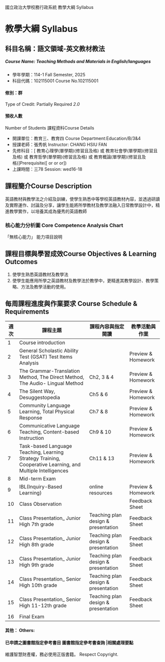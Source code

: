 國立政治大學校務行政系統 教學大綱 Syllabus
# 教學大綱 Syllabus
##  科目名稱：語文領域-英文教材教法
#####  Course Name: Teaching Methods and Materials in English/languages
  * 學年學期：114-1 Fall Semester, 2025 
  * 科目代碼：102115001 Course No.102115001
#### 修別：群
Type of Credit: Partially Required 
_2.0_
#### 預收人數
Number of Students
課程資料Course Details
  * 開課單位：教育三、教育四 Course Department:Education/B/3&4 
  * 授課老師：張秀帆 Instructor: CHANG HSIU FAN 
  * 先修科目：[ 教育心理學(單學期)(修習且及格) 或 教育社會學(單學期)(修習且及格) 或 教育哲學(單學期)(修習且及格) 或 教育概論(單學期)(修習且及格)]Prerequisite([ or or or])
  * 上課時間：三78 Session: wed16-18 
##  課程簡介Course Description
英語教材與教學法之介紹及訓練，使學生熟悉中等學校英語教材內容，並透過研讀及實際運作、討論及分享，讓學生能將所學教材及教學法融入日常教學設計中，精進教學實作，以培養其成為優秀的英語教師
###  核心能力分析圖 Core Competence Analysis Chart
「無核心能力」 
能力項目說明
##  課程目標與學習成效Course Objectives & Learning Outcomes 
1. 使學生熟悉英語教材及教學法
2. 使學生能應用所學之英語教材及教學法於教學中，更精進其教學設計、教學策略、方法及教學活動的使用。
##  每周課程進度與作業要求 Course Schedule & Requirements
週次 |  課程主題 |  課程內容與指定閱讀 |  教學活動與作業  
---|---|---|---  
1 |  Course introduction |  |   
2 |  General Scholastic Ability Test (GSAT) Test Items Analysis |  |  Preview & Homework  
3 |  The Grammar-Translation Method, The Direct Method, The Audio- Lingual Method |  Ch2, 3 & 4 |  Preview & Homework  
4 |  The Silent Way,  Desuggestopedia |  Ch5 & 6 |  Preview & Homework  
5 |  Community Language Learning, Total Physical Response |  Ch7 & 8 |  Preview & Homework  
6 |  Communicative Language Teaching, Content-based Instruction |  Ch9 & 10 |  Preview & Homework  
7 |  Task-based Language Teaching, Learning Strategy Training,  Cooperative Learning, and  Multiple Intelligences  |  Ch11 & 13 |  Preview & Homework  
8 |  Mid-term Exam |  |   
9 |  IBL(Inquiry-Based Learning)  |  online resources |  Preview & Homework  
10 |  Class Observation |  |  Feedback Sheet  
11 |  Class Presentation_  Junior High 7th grade |  Teaching plan design & presentation |  Feedback Sheet  
12 |  Class Presentation_ Junior High 8th grade |  Teaching plan design & presentation |  Feedback Sheet  
13 |  Class Presentation_ Junior High 9th grade |  Teaching plan design & presentation |  Feedback Sheet  
14 |  Class Presentation_  Senior High 10th grade |  Teaching plan design & presentation |  Feedback Sheet  
15 |  Class Presentation_  Senior High 11-12th grade |  Teaching plan design & presentation |  Feedback Sheet  
16 |  Final Exam |  |   
####  其他： Others:
####  已申請之圖書館指定參考書目  圖書館指定參考書查詢 |相關處理要點
維護智慧財產權，務必使用正版書籍。 Respect Copyright.